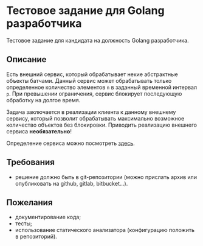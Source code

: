# Тестовое задание для Golang разработчика

Тестовое задание для кандидата на должность Golang разработчика.

## Описание

Есть внешний сервис, который обрабатывает некие абстрактные объекты батчами. Данный сервис может обрабатывать только
определенное количество элементов `n` в заданный временной интервал `p`. При превышении ограничения, сервис блокирует
последующую обработку на долгое время.

Задача заключается в реализации клиента к данному внешнему сервису, который позволит обрабатывать максимально возможное
количество объектов без блокировки. Приводить реализацию внешнего сервиса **необязательно**!

Определение сервиса можно посмотреть [здесь](./service.go).

## Требования

- решение должно быть в git-репозитории (можно прислать архив или опубликовать на github, gitlab, bitbucket...).

## Пожелания

- документирование кода;
- тесты;
- использование статического анализатора (конфигурацию положить в репозиторий).
